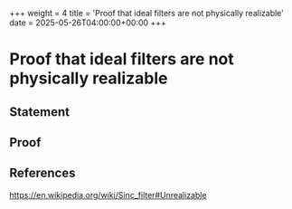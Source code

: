 +++
weight = 4
title = 'Proof that ideal filters are not physically realizable'
date = 2025-05-26T04:00:00+00:00
+++

# Proof that ideal filters are not physically realizable

## Statement

## Proof

## References

https://en.wikipedia.org/wiki/Sinc_filter#Unrealizable
